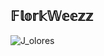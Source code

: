 ## 𝔽𝕝𝕠𝕣𝕜𝕎𝕖𝕖𝕫𝕫


  
![J_olores](https://github.com/Chandrikajoshi123/FlorkWeezz/assets/100508364/3e6e712f-c01b-44ab-85ad-249a3e9b03a0)
